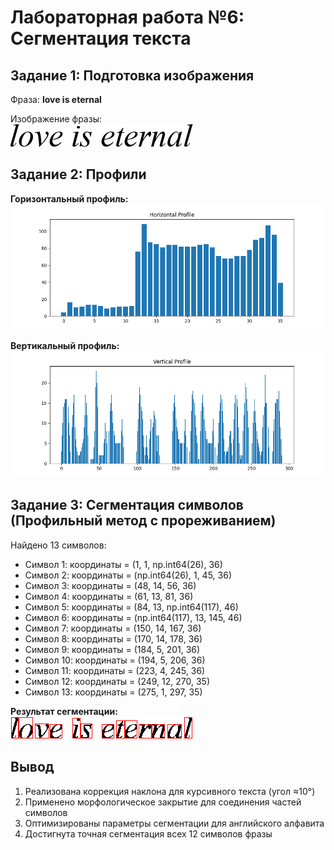 # Лабораторная работа №6: Сегментация текста

## Задание 1: Подготовка изображения
Фраза: **love is eternal**

Изображение фразы:  
![Фраза](output/phrase.bmp)

## Задание 2: Профили

**Горизонтальный профиль:**  
![Горизонтальный профиль](output/profiles/horizontal_profile.png)

**Вертикальный профиль:**  
![Вертикальный профиль](output/profiles/vertical_profile.png)

## Задание 3: Сегментация символов (Профильный метод с прореживанием)

Найдено 13 символов:
- Символ 1: координаты = (1, 1, np.int64(26), 36)
- Символ 2: координаты = (np.int64(26), 1, 45, 36)
- Символ 3: координаты = (48, 14, 56, 36)
- Символ 4: координаты = (61, 13, 81, 36)
- Символ 5: координаты = (84, 13, np.int64(117), 46)
- Символ 6: координаты = (np.int64(117), 13, 145, 46)
- Символ 7: координаты = (150, 14, 167, 36)
- Символ 8: координаты = (170, 14, 178, 36)
- Символ 9: координаты = (184, 5, 201, 36)
- Символ 10: координаты = (194, 5, 206, 36)
- Символ 11: координаты = (223, 4, 245, 36)
- Символ 12: координаты = (249, 12, 270, 35)
- Символ 13: координаты = (275, 1, 297, 35)

**Результат сегментации:**  
![Сегментированная фраза](output/segmented_phrase.png)

## Вывод

1. Реализована коррекция наклона для курсивного текста (угол ≈10°)
2. Применено морфологическое закрытие для соединения частей символов
3. Оптимизированы параметры сегментации для английского алфавита
4. Достигнута точная сегментация всех 12 символов фразы